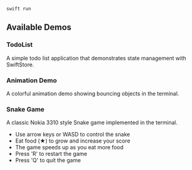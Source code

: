 `swift run`

## Available Demos

### TodoList
A simple todo list application that demonstrates state management with SwiftStore.

### Animation Demo
A colorful animation demo showing bouncing objects in the terminal.

### Snake Game
A classic Nokia 3310 style Snake game implemented in the terminal.
- Use arrow keys or WASD to control the snake
- Eat food (★) to grow and increase your score
- The game speeds up as you eat more food
- Press 'R' to restart the game
- Press 'Q' to quit the game